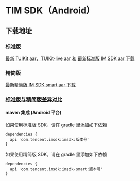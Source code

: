 # TIM SDK（Android）

## 下载地址

### 标准版
[最新 TUIKit aar、TUIKit-live aar 和 最新标准版 IM SDK aar 下载](https://imsdk-1252463788.cos.ap-guangzhou.myqcloud.com/5.1.56/TIM_SDK_Android_latest_aar..zip)


### 精简版
[最新精简版 IM SDK smart aar 下载](https://im.sdk.qcloud.com/download/smart/5.3.425/imsdk-smart-5.3.425.aar)


### [标准版与精简版差异对比](https://github.com/tencentyun/TIMSDK#%E6%A0%87%E5%87%86%E7%89%88%E4%B8%8E%E7%B2%BE%E7%AE%80%E7%89%88%E5%B7%AE%E5%BC%82%E5%AF%B9%E6%AF%94)

#### maven 集成 (Android 平台)
 如果使用标准版 SDK，请在 gradle 里添加如下依赖
 ```
 dependencies {
   api 'com.tencent.imsdk:imsdk:版本号'
 }
 ```
 如果使用精简版 SDK，请在 gradle 里添加如下依赖
 ```
 dependencies {
   api 'com.tencent.imsdk:imsdk-smart:版本号'
 }
 ```
